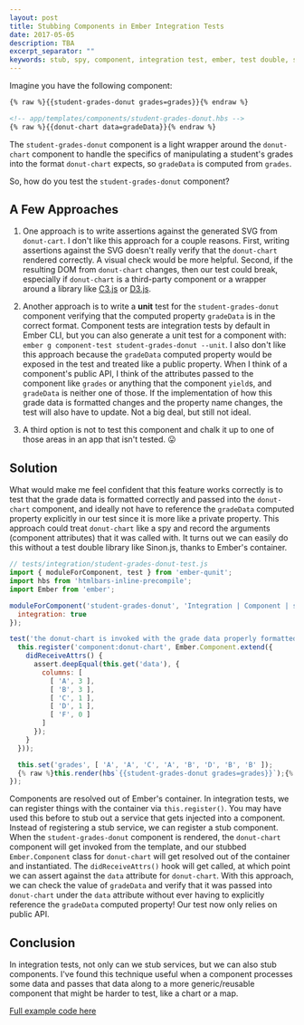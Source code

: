 ```yaml
---
layout: post
title: Stubbing Components in Ember Integration Tests
date: 2017-05-05
description: TBA
excerpt_separator: ""
keywords: stub, spy, component, integration test, ember, test double, spy on components, stub components, testing charts, chart components, c3, tests, d3, ember.js, emberJS
---
```


Imagine you have the following component:

```html
{% raw %}{{student-grades-donut grades=grades}}{% endraw %}
```

```html
<!-- app/templates/components/student-grades-donut.hbs -->
{% raw %}{{donut-chart data=gradeData}}{% endraw %}
```

The `student-grades-donut` component is a light wrapper around the `donut-chart` component to handle the specifics of manipulating a student's grades into the format `donut-chart` expects, so `gradeData` is computed from `grades`.

So, how do you test the `student-grades-donut` component?

## A Few Approaches

1. One approach is to write assertions against the generated SVG from `donut-cart`. I don't like this approach for a couple reasons. First, writing assertions against the SVG doesn't really verify that the `donut-chart` rendered correctly. A visual check would be more helpful. Second, if the resulting DOM from `donut-chart` changes, then our test could break, especially if `donut-chart` is a third-party component or a wrapper around a library like [C3.js](http://c3js.org) or [D3.js](https://d3js.org).

2. Another approach is to write a __unit__ test for the `student-grades-donut` component verifying that the computed property `gradeData` is in the correct format. Component tests are integration tests by default in Ember CLI, but you can also generate a unit test for a component with: `ember g component-test student-grades-donut --unit`. I also don't like this approach because the `gradeData` computed property would be exposed in the test and treated like a public property. When I think of a component's public API, I think of the attributes passed to the component like `grades` or anything that the component `yield`s, and `gradeData` is neither one of those. If the implementation of how this grade data is formatted changes and the property name changes, the test will also have to update. Not a big deal, but still not ideal.

3. A third option is not to test this component and chalk it up to one of those areas in an app that isn't tested. 😛

## Solution

What would make me feel confident that this feature works correctly is to test that the grade data is formatted correctly and passed into the `donut-chart` component, and ideally not have to reference the `gradeData` computed property explicitly in our test since it is more like a private property. This approach could treat `donut-chart` like a spy and record the arguments (component attributes) that it was called with. It turns out we can easily do this without a test double library like Sinon.js, thanks to Ember's container.

```js
// tests/integration/student-grades-donut-test.js
import { moduleForComponent, test } from 'ember-qunit';
import hbs from 'htmlbars-inline-precompile';
import Ember from 'ember';

moduleForComponent('student-grades-donut', 'Integration | Component | student grades donut', {
  integration: true
});

test('the donut-chart is invoked with the grade data properly formatted', function(assert) {
  this.register('component:donut-chart', Ember.Component.extend({
    didReceiveAttrs() {
      assert.deepEqual(this.get('data'), {
        columns: [
          [ 'A', 3 ],
          [ 'B', 3 ],
          [ 'C', 1 ],
          [ 'D', 1 ],
          [ 'F', 0 ]
        ]
      });
    }
  }));

  this.set('grades', [ 'A', 'A', 'C', 'A', 'B', 'D', 'B', 'B' ]);
  {% raw %}this.render(hbs`{{student-grades-donut grades=grades}}`);{% endraw %}
});
```

Components are resolved out of Ember's container. In integration tests, we can register things with the container via `this.register()`. You may have used this before to stub out a service that gets injected into a component. Instead of registering a stub service, we can register a stub component. When the `student-grades-donut` component is rendered, the `donut-chart` component will get invoked from the template, and our stubbed `Ember.Component` class for `donut-chart` will get resolved out of the container and instantiated. The `didReceiveAttrs()` hook will get called, at which point we can assert against the `data` attribute for `donut-chart`. With this approach, we can check the value of `gradeData` and verify that it was passed into `donut-chart` under the `data` attribute without ever having to explicitly reference the `gradeData` computed property! Our test now only relies on public API.

## Conclusion

In integration tests, not only can we stub services, but we can also stub components. I've found this technique useful when a component processes some data and passes that data along to a more generic/reusable component that might be harder to test, like a chart or a map.

[Full example code here](https://github.com/skaterdav85/stubbing-components-in-ember-integration-tests)
